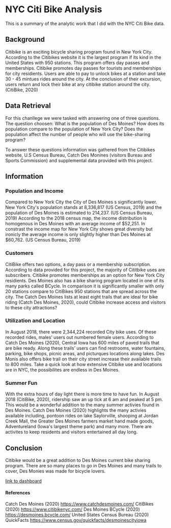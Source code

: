 # NYC Citi Bike Analysis 
This is a summary of the analytic work that I did with the NYC Citi Bike data.
## Background
Citibike is an exciting bicycle sharing program found in New York City. According to the Citibikes website it is the largest program if its kind in the United States with 950 stations.  This program offers day passes and memberships. Citibike promotes day passes for tourists and memberships for city residients. Users are able to pay to unlock bikes at a station and take 30 - 45 mintues rides around the city.  At the conclusion of their excursion, users return and lock their bike at any citibike station around the city. (CitiBike, 2020)
## Data Retrieval
For this chanllege we were tasked with answering one of three questions. The question choosen: What is the population of Des Moines? How does its population compare to the population of New York City? Does the population affect the number of people who will use the bike-sharing program?

To answer these questions information was gathered from the Citibikes website, U.S Census Bureau, Catch Des Monines (visitors Bureau and Sports Commission) and supplemental data provided with this project.

## Information
### Population and Income
Compared to New York City the City of Des Moines s significantly lower.  New York City's population stands at 8,336,817 (US Census, 2019) and the population of Des Moines is estimated to 214,237. (US Census Bureau, 2019)  According to the 2018 census map, the income distribution is homogenous in Des Moines with an average income of $52,251.  In constrast the income map for New York City shows great diversity but ironicly the average income is only slightly higher than Des Moines at $60,762. (US Census Bureau, 2019)
### Customers
CitiBike offers two options, a day pass or a membership subscription. According to data provided for this project, the majority of Cititbike uses are subscribers.  Citibike promotes memberships as an option for New York City residients. Des Moines also has a bike sharing program located in one of its many parks called BCycle. In comparison it is significantly smaller with only 20 stations compare to CitiBikes 950 stations that are spread across the city.  The Catch Des Moines lists at least eight trails that are ideal for bike riding (Catch Des Moines, 2020), could Citibike increase access and visitors to these city attractions?
### Utilization and Location
In August 2018, there were 2,344,224 recorded City bike uses.  Of these recorded rides, males’ users out numbered female users. According to Catch Des Moines (2020), Central Iowa has 600 miles of paved trails that are bike ready.   Along these trails’ users can find restrooms, water fountains, parking, bike shops, picnic areas, and picturques locations along lakes. Des Monis also offers bike trail on their city street increase their available trails to 800 miles.  Take a quick look at how extensive Citibike use and locations are in NYC, the possibilites are endless in Des Moines.
### Summer Fun
With the extra hours of day light there is more time to have fun.  In August 2018 (CitiBike, 2020), ridership saw an up tick at 6 am and peaked at 5 pm. This would be a wonderful addition to the many summer activies found in Des Moines. Catch Des Moines (2020) highlights the many activies available including, pontoon rides on lake Saylorville, shooping at Jordan Creek Mall, the Greater Des Moines farmers market hand made goods, Adventureland (Iowa's largest theme park) and many more.  There are activites to keep residents and visitors entertained all day long.
## Conclusion
Citibike would be a great addition to Des Moines current bike sharing program.  There are so many places to go in Des Moines and many trails to cover, Des Monies was made for bicycle lovers.

[link to dashboard](https://public.tableau.com/profile/charlene.glasgow#!/vizhome/FIrstTableauStory/BikesoverDesMoines?publish=yes)

#### References
Catch Des Moines (2020) https://www.catchdesmoines.com/
CitiBikes (2020) https://www.citibikenyc.com/
Des Moines BCycle (2020) https://desmoines.bcycle.com/
United States Census Bureau (2020) QuickFacts https://www.census.gov/quickfacts/desmoinescityiowa

